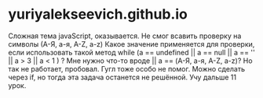 # yuriyalekseevich.github.io
Сложная тема javaScript, оказывается. Не смог всавить проверку на символы (А-Я, а-я, A-Z, a-z) Какое значение применяется для проверки, если использовать такой метод
while (a == undefined || a == null || a == '' || a > 3 || a < 1 ) ? Мне нужно что-то вроде || a == (А-Я, а-я, A-Z, a-z)? Но так не работает, пробовал. Гугл тоже особо не помог. 
Можно сделать через if, но тогда эта задача останется не решённой. Учу дальше 11 урок.
